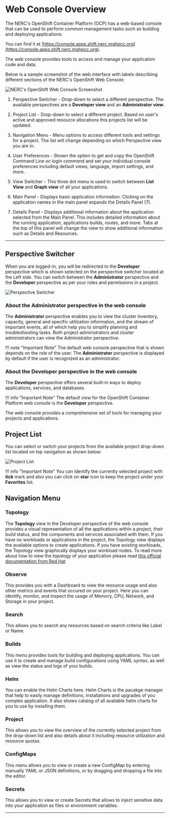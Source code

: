 # Web Console Overview

The NERC's OpenShift Container Platform (OCP) has a web-based console that can be
used to perform common management tasks such as building and deploying applications.

 You can find it at [https://console.apps.shift.nerc.mghpcc.org](https://console.apps.shift.nerc.mghpcc.org).

The web console provides tools to access and manage your application code and data.

Below is a sample screenshot of the web interface with labels describing different
sections of the NERC's OpenShift Web Console:

![NERC's OpenShift Web Console Screenshot](images/nerc_openshift_web_console.png)

1. Perspective Switcher - Drop-down to select a different perspective. The available
perspectives are a **Developer view** and an **Administrator view**.

2. Project List - Drop-down to select a different project. Based on user's active
and approved resource allocations this projects list will be updated.

3. Navigation Menu - Menu options to access different tools and settings for a project.
The list will change depending on which Perspective view you are in.

4. User Preferences - Shown the option to get and copy the OpenShift Command Line
*oc login command* and set your individual console preferences including default
views, language, import settings, and more.

5. View Switcher - This three dot menu is used to switch between **List View**
and **Graph view** of all your applications.

6. Main Panel - Displays basic application information. Clicking on the application
names in the main panel expands the Details Panel (7).

7. Details Panel - Displays additional information about the application selected
from the Main Panel. This includes detailed information about the running application,
applications builds, routes, and more. Tabs at the top of this panel will change
the view to show additional information such as Details and Resources.

---

## Perspective Switcher

When you are logged-in, you will be redirected to the **Developer** perspective
which is shown selected on the perspective switcher located at the Left side. You
can switch between the **Administrator** perspective and the **Developer** perspective
as per your roles and permissions in a project.

![Perspective Switcher](images/perspective-switcher.png)

### About the Administrator perspective in the web console

The **Administrator** perspective enables you to view the cluster inventory, capacity,
general and specific utilization information, and the stream of important events,
all of which help you to simplify planning and troubleshooting tasks. Both project
administrators and cluster administrators can view the Administrator perspective.

!!! note "Important Note"
    The default web console perspective that is shown depends on the role of the
    user. The **Administrator** perspective is displayed by default if the user is
    recognized as an administrator.

### About the Developer perspective in the web console

The **Developer** perspective offers several built-in ways to deploy applications,
services, and databases.

!!! info "Important Note"
    The default view for the OpenShift Container Platform web console is the **Developer**
    perspective.

The web console provides a comprehensive set of tools for managing your projects
and applications.

## Project List

You can select or switch your projects from the available project drop-down list
located on top navigation as shown below:

![Project List](images/project-list.png)

!!! info "Important Note"
    You can identify the currently selected project with **tick** mark and also
    you can click on **star** icon to keep the project under your **Favorites** list.

## Navigation Menu

### Topology

The **Topology** view in the Developer perspective of the web console provides a
visual representation of all the applications within a project, their build status,
and the components and services associated with them. If you have no workloads or
applications in the project, the Topology view displays the available options to
create applications. If you have existing workloads, the Topology view graphically
displays your workload nodes. To read more about how to view the topology of
your application please read [this official documentation from Red Hat](https://docs.openshift.com/container-platform/4.10/applications/odc-viewing-application-composition-using-topology-view.html#odc-viewing-application-topology_viewing-application-composition-using-topology-view)

### Observe

This provides you with a Dashboard to view the resource usage and also other metrics
and events that occured on your project. Here you can identify, monitor, and inspect
the usage of Memory, CPU, Network, and Storage in your project.

### Search

This allows you to search any resources based on search criteria like Label or Name.

### Builds

This menu provides tools for building and deploying applications. You can use it
to create and manage build configurations using YAML syntax, as well as view the
status and logs of your builds.

### Helm

You can enable the Helm Charts here. Helm Charts is the pacakge manager that help
to easily manage definitions, installations and upgrades of you complex application.
It also shows catalog of all available helm charts for you to use by installing them.

### Project

This allows you to view the overview of the currently selected project from the
drop-down list and also details about it including resource utilization and
resource quotas.

### ConfigMaps

This menu allows you to view or create a new ConfigMap by entering manually YAML
or JSON definitions, or by dragging and dropping a file into the editor.

### Secrets

This allows you to view or create Secrets that allows to inject sensitive data
into your application as files or environment variables.

---

